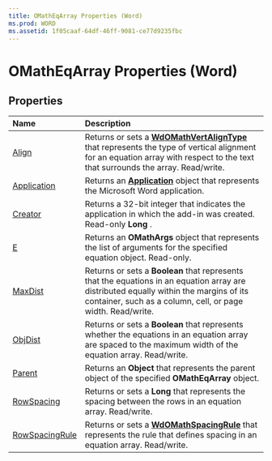 ```yaml
---
title: OMathEqArray Properties (Word)
ms.prod: WORD
ms.assetid: 1f05caaf-64df-46ff-9081-ce77d9235fbc
---
```



# OMathEqArray Properties (Word)

## Properties



|**Name**|**Description**|
|:-----|:-----|
|[Align](omatheqarray-align-property-word.md)|Returns or sets a  **[WdOMathVertAlignType](wdomathvertaligntype-enumeration-word.md)** that represents the type of vertical alignment for an equation array with respect to the text that surrounds the array. Read/write.|
|[Application](omatheqarray-application-property-word.md)|Returns an  **[Application](application-object-word.md)** object that represents the Microsoft Word application.|
|[Creator](omatheqarray-creator-property-word.md)|Returns a 32-bit integer that indicates the application in which the add-in was created. Read-only  **Long** .|
|[E](omatheqarray-e-property-word.md)|Returns an  **OMathArgs** object that represents the list of arguments for the specified equation object. Read-only.|
|[MaxDist](omatheqarray-maxdist-property-word.md)|Returns or sets a  **Boolean** that represents that the equations in an equation array are distributed equally within the margins of its container, such as a column, cell, or page width. Read/write.|
|[ObjDist](omatheqarray-objdist-property-word.md)|Returns or sets a  **Boolean** that represents whether the equations in an equation array are spaced to the maximum width of the equation array. Read/write.|
|[Parent](omatheqarray-parent-property-word.md)|Returns an  **Object** that represents the parent object of the specified **OMathEqArray** object.|
|[RowSpacing](omatheqarray-rowspacing-property-word.md)|Returns or sets a  **Long** that represents the spacing between the rows in an equation array. Read/write.|
|[RowSpacingRule](omatheqarray-rowspacingrule-property-word.md)|Returns or sets a  **[WdOMathSpacingRule](wdomathspacingrule-enumeration-word.md)** that represents the rule that defines spacing in an equation array. Read/write.|

